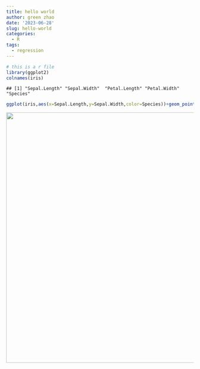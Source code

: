 ```yaml
---
title: hello world
author: green zhao
date: '2023-06-28'
slug: hello-world
categories:
  - R
tags:
  - regression
---
```



```r
# this is a r file
library(ggplot2)
colnames(iris)
```

```
## [1] "Sepal.Length" "Sepal.Width"  "Petal.Length" "Petal.Width"  "Species"
```

```r
ggplot(iris,aes(x=Sepal.Length,y=Sepal.Width,color=Species))+geom_point()
```

<img src="{{< blogdown/postref >}}index_files/figure-html/unnamed-chunk-1-1.png" width="672" />

